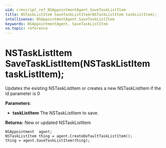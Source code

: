 ```yaml
---
uid: crmscript_ref_NSAppointmentAgent_SaveTaskListItem
title: NSTaskListItem SaveTaskListItem(NSTaskListItem taskListItem);
intellisense: NSAppointmentAgent.SaveTaskListItem
keywords: NSAppointmentAgent, SaveTaskListItem
so.topic: reference
---
```


# NSTaskListItem SaveTaskListItem(NSTaskListItem taskListItem);

Updates the existing NSTaskListItem or creates a new NSTaskListItem if the id parameter is 0

**Parameters**:
 - **taskListItem** The NSTaskListItem to save.

**Returns:** New or updated NSTaskListItem

```crmscript
NSAppointment  agent;
NSTaskListItem thing = agent.CreateDefaultTaskListItem();
thing = agent.SaveTaskListItem(thing);
```

